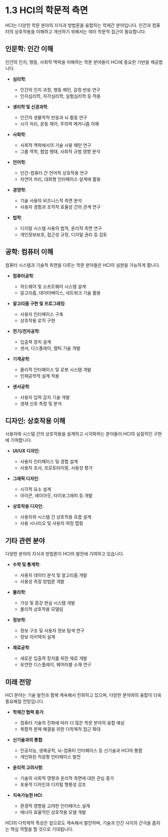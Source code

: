 # 1.3 HCI의 학문적 측면

HCI는 다양한 학문 분야의 지식과 방법론을 융합하는 학제간 분야입니다. 인간과 컴퓨터의 상호작용을 이해하고 개선하기 위해서는 여러 학문적 접근이 필요합니다.

## 인문학: 인간 이해

인간의 인지, 행동, 사회적 맥락을 이해하는 학문 분야들이 HCI에 중요한 기반을 제공합니다.

- **심리학**: 
  - 인간의 인지 과정, 행동 패턴, 감정 반응 연구
  - 인지심리학, 지각심리학, 실험심리학 등 적용

- **생리학 및 신경과학**: 
  - 인간의 생물학적 반응과 뇌 활동 연구
  - 시각 처리, 운동 제어, 주의력 메커니즘 이해

- **사회학**: 
  - 사회적 맥락에서의 기술 사용 패턴 연구
  - 그룹 역학, 협업 행태, 사회적 규범 영향 분석

- **언어학**: 
  - 인간-컴퓨터 간 언어적 상호작용 연구
  - 자연어 처리, 대화형 인터페이스 설계에 활용

- **경영학**: 
  - 기술 사용의 비즈니스적 측면 분석
  - 사용자 경험과 조직적 효율성 간의 관계 연구

- **법학**: 
  - 디지털 시스템 사용의 법적, 윤리적 측면 연구
  - 개인정보보호, 접근성 규정, 디지털 권리 등 검토

## 공학: 컴퓨터 이해

컴퓨터 시스템과 기술적 측면을 다루는 학문 분야들은 HCI의 실현을 가능하게 합니다.

- **컴퓨터공학**: 
  - 하드웨어 및 소프트웨어 시스템 설계
  - 알고리즘, 데이터베이스, 네트워크 기술 활용

- **알고리즘 구현 및 프로그래밍**: 
  - 사용자 인터페이스 구축
  - 상호작용 로직 구현

- **전기/전자공학**: 
  - 입출력 장치 설계
  - 센서, 디스플레이, 햅틱 기술 개발

- **기계공학**: 
  - 물리적 인터페이스 및 로봇 시스템 개발
  - 인체공학적 설계 적용

- **센서공학**: 
  - 사용자 입력 감지 기술 개발
  - 생체 신호 측정 및 분석

## 디자인: 상호작용 이해

사용자와 시스템 간의 상호작용을 설계하고 시각화하는 분야들이 HCI의 실질적인 구현에 기여합니다.

- **UI/UX 디자인**: 
  - 사용자 인터페이스 및 경험 설계
  - 사용자 조사, 프로토타이핑, 사용성 평가

- **그래픽 디자인**: 
  - 시각적 요소 설계
  - 아이콘, 레이아웃, 타이포그래피 등 개발

- **상호작용 디자인**: 
  - 사용자와 시스템 간 상호작용 흐름 설계
  - 사용 시나리오 및 사용자 여정 맵핑

## 기타 관련 분야

다양한 분야의 지식과 방법론이 HCI의 발전에 기여하고 있습니다.

- **수학 및 통계학**: 
  - 사용자 데이터 분석 및 알고리즘 개발
  - 사용성 측정 방법론 개발

- **물리학**: 
  - 가상 및 증강 현실 시스템 개발
  - 물리적 상호작용 모델링

- **정보학**: 
  - 정보 구조 및 사용자 정보 탐색 연구
  - 정보 아키텍처 설계

- **재료공학**: 
  - 새로운 입출력 장치를 위한 재료 개발
  - 유연한 디스플레이, 웨어러블 소재 연구

## 미래 전망

HCI 분야는 기술 발전과 함께 계속해서 진화하고 있으며, 다양한 분야와의 융합이 더욱 중요해질 전망입니다.

- **학제간 협력 증가**: 
  - 컴퓨터 기술의 진화에 따라 더 많은 학문 분야의 융합 예상
  - 복합적 문제 해결을 위한 다학제적 접근 확대

- **신기술과의 통합**: 
  - 인공지능, 생체공학, 뇌-컴퓨터 인터페이스 등 신기술과 HCI의 통합
  - 개인화된 적응형 인터페이스 발전

- **윤리적 고려사항**: 
  - 기술의 사회적 영향과 윤리적 측면에 대한 관심 증가
  - 포용적 디자인과 디지털 형평성 강조

- **지속가능한 HCI**: 
  - 환경적 영향을 고려한 인터페이스 설계
  - 에너지 효율적인 상호작용 모델 개발

HCI의 다학제적 특성은 앞으로도 계속해서 발전하며, 기술과 인간 사이의 간극을 좁히는 핵심 역할을 할 것으로 기대됩니다.
